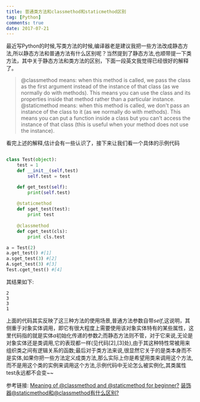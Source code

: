 ```yaml
---
title: 普通类方法和classmethod和staticmethod区别
tag: [Python]
comments: true
date: 2017-07-21
---
```








最近写Python的时候,写类方法的时候,编译器老是建议我把一些方法改成静态方法,所以静态方法和普通方法有什么区别呢？当然提到了静态方法,也顺带提一下类方法，其中关于静态方法和类方法的区别，下面一段英文我觉得已经很好的解释了。

>@classmethod means: when this method is called, we pass the class as the first argument instead of the instance of that class (as we normally do with methods). This means you can use the class and its properties inside that method rather than a particular instance.
@staticmethod means: when this method is called, we don't pass an instance of the class to it (as we normally do with methods). This means you can put a function inside a class but you can't access the instance of that class (this is useful when your method does not use the instance).


看完上述的解释,估计会有一些认识了，接下来让我们看一个具体的示例代码

```python

class Test(object):
    test = 1
    def __init__(self,test)
        self.test = test

    def get_test(self):
        print(self.test)
    
    @staticmethod
    def sget_test(test):
        print test
    
    @classmethod
    def cget_test(cls):
        print cls.test

a = Test(2)
a.get_test() #[1]
a.sget_test(3) #[2]
A.sget_test(3) #[3]
Test.cget_test() #[4]

```

其结果如下:

```shell
2
3
3
1
```

上面的代码其实反映了这三种方法的使用场景,普通方法参数自带*self*,这说明，其侧重于对象实体调用，即它有很大程度上需要使用该对象实体特有的某些属性，这里代码指的就是实体*a*初始化传递的参数*2*;而静态方法则不管，对于它来说,无论是对象实体还是类调用,它的表现都一样(见代码[2],[3]处),由于其这种特性常被用来组织类之间有逻辑关系的函数;最后对于类方法来说,很显然它关于的是类本身而不是实体,如果你把一些方法定义成类方法,那么实际上你是希望用类来调用这个方法,而不是用这个类的实例来调用这个方法,示例代码中无论怎么被实例化,其类属性test永远都不会变~~

参考链接:
[Meaning of @classmethod and @staticmethod for beginner?](https://stackoverflow.com/questions/12179271/meaning-of-classmethod-and-staticmethod-for-beginner/12179325#12179325)
[装饰器@staticmethod和@classmethod有什么区别?](https://taizilongxu.gitbooks.io/stackoverflow-about-python/content/14/README.html)
